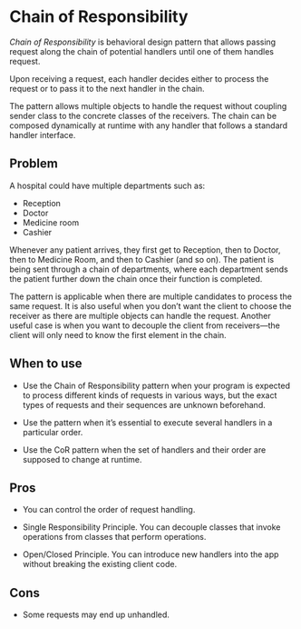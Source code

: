 # Chain of Responsibility

*Chain of Responsibility* is behavioral design pattern that allows passing request along the chain of potential handlers until one of them handles request.

Upon receiving a request, each handler decides either to process the request or to pass it to the next handler in the chain.

The pattern allows multiple objects to handle the request without coupling sender class to the concrete classes of the receivers. The chain can be composed dynamically at runtime with any handler that follows a standard handler interface.

## Problem

A hospital could have multiple departments such as:

- Reception
- Doctor
- Medicine room
- Cashier

Whenever any patient arrives, they first get to Reception, then to Doctor, then to Medicine Room, and then to Cashier (and so on). The patient is being sent through a chain of departments, where each department sends the patient further down the chain once their function is completed.

The pattern is applicable when there are multiple candidates to process the same request. It is also useful when you don’t want the client to choose the receiver as there are multiple objects can handle the request. Another useful case is when you want to decouple the client from receivers—the client will only need to know the first element in the chain.

## When to use

- Use the Chain of Responsibility pattern when your program is expected to process different kinds of requests in various ways, but the exact types of requests and their sequences are unknown beforehand.

- Use the pattern when it’s essential to execute several handlers in a particular order.

- Use the CoR pattern when the set of handlers and their order are supposed to change at runtime.

## Pros

- You can control the order of request handling.

- Single Responsibility Principle. You can decouple classes that invoke operations from classes that perform operations.

- Open/Closed Principle. You can introduce new handlers into the app without breaking the existing client code.

## Cons

- Some requests may end up unhandled.
